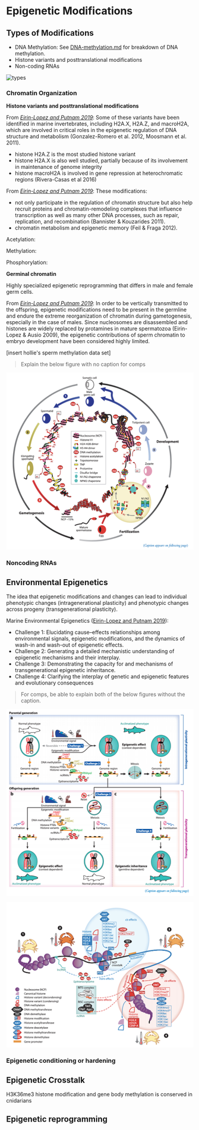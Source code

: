 # Epigenetic Modifications


##  Types of Modifications

- DNA Methylation: See [DNA-methylation.md](https://github.com/emmastrand/EmmaStrand_Notebook/blob/master/Comprehensive-Exams/DNA-methylation/DNA-methylation.md) for breakdown of DNA methylation.  
- Histone variants and posttranslational modifications   
- Non-coding RNAs  

![types](https://scienceofhealthy.com/wp-content/uploads/2019/04/Epigenetics.jpg)

### Chromatin Organization

**Histone variants and posttranslational modifications**  

From [*Eirin-Lopez and Putnam 2019*](https://github.com/emmastrand/EmmaStrand_Notebook/blob/master/Comprehensive-Exams/Epigenetics/annurev-marine-010318-095114.pdf): Some of these variants have been identified in marine invertebrates, including H2A.X, H2A.Z, and macroH2A, which are involved in critical roles in the epigenetic regulation of DNA structure and metabolism (Gonzalez-Romero et al. 2012, Moosmann et al. 2011).  
- histone H2A.Z is the most studied histone variant  
- histone H2A.X is also well studied, partially because of its involvement in maintenance of genome integrity  
- histone macroH2A is involved in gene repression at heterochromatic regions (Rivera-Casas et al 2016)

From [*Eirin-Lopez and Putnam 2019*](https://github.com/emmastrand/EmmaStrand_Notebook/blob/master/Comprehensive-Exams/Epigenetics/annurev-marine-010318-095114.pdf): These modifications:  
- not only participate in the regulation of chromatin structure but also help recruit proteins and chromatin-remodeling complexes that influence transcription as well as many other DNA processes, such as repair, replication, and recombination (Bannister & Kouzarides 2011).  
- chromatin metabolism and epigenetic memory (Feil & Fraga 2012).

Acetylation:

Methylation:

Phosphorylation:

**Germinal chromatin**

Highly specialized epigenetic reprogramming that differs in male and female germ cells.

From [*Eirin-Lopez and Putnam 2019*](https://github.com/emmastrand/EmmaStrand_Notebook/blob/master/Comprehensive-Exams/Epigenetics/annurev-marine-010318-095114.pdf): In order to be vertically transmitted to the offspring, epigenetic modifications need to be present in the germline and endure the extreme reorganization of chromatin during gametogenesis, especially in the case of males. Since nucleosomes are disassembled and histones are widely replaced by protamines in mature spermatozoa (Eirin-Lopez & Ausio 2009), the epigenetic contributions of sperm chromatin to embryo development have been considered highly limited.

[insert hollie's sperm methylation data set]

> Explain the below figure with no caption for comps

![fig3](https://github.com/emmastrand/EmmaStrand_Notebook/blob/master/Comprehensive-Exams/Epigenetics/images/EnvEpi-Figure3.png?raw=true)

### Noncoding RNAs


## Environmental Epigenetics

The idea that epigenetic modifications and changes can lead to individual phenotypic changes (intragenerational plasticity) and phenotypic changes across progeny (transgenerational plasticity).

Marine Environmental Epigenetics ([Eirin-Lopez and Putnam 2019](https://github.com/emmastrand/EmmaStrand_Notebook/blob/master/Comprehensive-Exams/Epigenetics/annurev-marine-010318-095114.pdf)):  
- Challenge 1: Elucidating cause–effects relationships among environmental signals, epigenetic modifications, and the dynamics of wash-in and wash-out of epigenetic effects.  
- Challenge 2: Generating a detailed mechanistic understanding of epigenetic mechanisms and their interplay.  
- Challenge 3: Demonstrating the capacity for and mechanisms of transgenerational epigenetic inheritance.  
- Challenge 4: Clarifying the interplay of genetic and epigenetic features and evolutionary consequences

> For comps, be able to explain both of the below figures without the caption.

![fig1](https://github.com/emmastrand/EmmaStrand_Notebook/blob/master/Comprehensive-Exams/Epigenetics/images/EnvEpi-Figure1.png?raw=true)

![fig2](https://github.com/emmastrand/EmmaStrand_Notebook/blob/master/Comprehensive-Exams/Epigenetics/images/EnvEpi-Figure2.png?raw=true)

### Epigenetic conditioning or hardening


## Epigenetic Crosstalk
H3K36me3 histone modification and gene body methylation is conserved in cnidarians



## Epigenetic reprogramming
